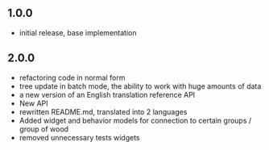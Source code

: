 1.0.0
-----
- initial release, base implementation

2.0.0
-----
- refactoring code in normal form
- tree update in batch mode, the ability to work with huge amounts of data
- a new version of an English translation reference API
- New API
- rewritten README.md, translated into 2 languages
- Added widget and behavior models for connection to certain groups / group of wood
- removed unnecessary tests widgets
